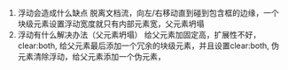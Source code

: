 1. 浮动会造成什么缺点
  脱离文档流，向左/右移动直到碰到包含框的边缘，一个块级元素设置浮动宽度就只有内部元素宽，父元素坍塌
2. 浮动有什么解决办法（父元素坍塌）
  给父元素加固定高，扩展性不好，
  clear:both, 给父元素最后添加一个冗余的块级元素，并且设置clear:both,
  伪元素清除浮动，给父元素添加一个伪元素，
  
